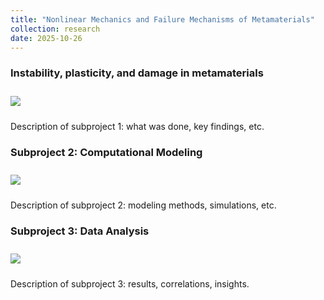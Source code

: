 ```yaml
---
title: "Nonlinear Mechanics and Failure Mechanisms of Metamaterials"
collection: research
date: 2025-10-26
---
```


### Instability, plasticity, and damage in metamaterials

<img src='/images/figure1.png' style='margin-top:10px; margin-bottom:10px;'>

Description of subproject 1: what was done, key findings, etc.

### Subproject 2: Computational Modeling

<img src='/images/figure2.png' style='margin-top:10px; margin-bottom:10px;'>

Description of subproject 2: modeling methods, simulations, etc.

### Subproject 3: Data Analysis

<img src='/images/figure3.png' style='margin-top:10px; margin-bottom:10px;'>

Description of subproject 3: results, correlations, insights.

